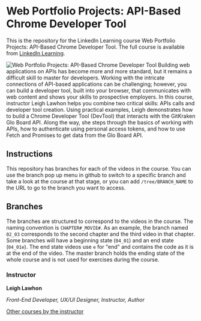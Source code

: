 # Web Portfolio Projects: API-Based Chrome Developer Tool
This is the repository for the LinkedIn Learning course Web Portfolio Projects: API-Based Chrome Developer Tool. The full course is available from [LinkedIn Learning][lil-course-url].

![Web Portfolio Projects: API-Based Chrome Developer Tool][lil-thumbnail-url] 
Building web applications on APIs has become more and more standard, but it remains a difficult skill to master for developers. Working with the intricate connections of API-based applications can be challenging; however, you can build a developer tool, built into your browser, that communicates with web content and shows your skills to prospective employers. In this course, instructor Leigh Lawhon helps you combine two critical skills: APIs calls and developer tool creation. Using practical examples, Leigh demonstrates how to build a Chrome Developer Tool (DevTool) that interacts with the GitKraken Glo Board API. Along the way, she steps through the basics of working with APIs, how to authenticate using personal access tokens, and how to use Fetch and Promises to get data from the Glo Board API.

## Instructions
This repository has branches for each of the videos in the course. You can use the branch pop up menu in github to switch to a specific branch and take a look at the course at that stage, or you can add `/tree/BRANCH_NAME` to the URL to go to the branch you want to access.

## Branches
The branches are structured to correspond to the videos in the course. The naming convention is `CHAPTER#_MOVIE#`. As an example, the branch named `02_03` corresponds to the second chapter and the third video in that chapter. 
Some branches will have a beginning state (`04_01`) and an end state (`04_01e`). The end state videos use `e` for "end" and contains the code as it is at the end of the video. The master branch holds the ending state of the whole course and is not used for exercises during the course.

### Instructor

**Leigh Lawhon**

_Front-End Developer, UX/UI Designer, Instructor, Author_

[Other courses by the instructor](https://www.linkedin.com/learning/instructors/leigh-lawhon?u=104)

[lil-course-url]: https://www.linkedin.com/learning/web-portfolio-projects-api-based-chrome-developer-tool
[lil-thumbnail-url]: https://cdn.lynda.com/course/2816036/2816036-1587411258732-16x9.jpg
